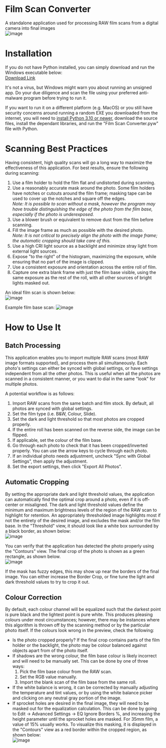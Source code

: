 # Film Scan Converter
A standalone application used for processing RAW film scans from a digital camera into final images  
![image](https://github.com/user-attachments/assets/ed4f2e61-0fa0-404f-bdea-c34ea1925662)

# Installation
If you do not have Python installed, you can simply download and run the Windows executable below:  
[Download Link](https://www.dropbox.com/scl/fi/zq8qo2jtjipaxj235cg45/Film-Scan-Converter.exe?rlkey=qa9fkiy7h1svsi9ixnrz83pg5&e=2&st=43ddm53m&dl=0)

It's not a virus, but Windows might warn you about running an unsigned app. Do your due diligence and scan the file using your preferred anti-malware program before trying to run it.

If you want to run it on a different platform (e.g. MacOS) or you still have security concerns around running a random EXE you downloaded from the internet, you will need to [install Python 3.10 or newer](https://www.python.org/downloads/), download the source files, install the dependant libraries, and run the "Film Scan Converter.pyw" file with Python.

# Scanning Best Practices
Having consistent, high quality scans will go a long way to maximize the effectiveness of this application. For best results, ensure the following during scanning:
1. Use a film holder to hold the film flat and undistorted during scanning.
2. Use a reasonably accurate mask around the photo. Some film holders have notches or cutouts around the film frame; masking tape can be used to cover up the notches and square off the edges.  
_Note: It is possible to scan without a mask, however the program may have trouble distinguishing the edge of the photo from the film base, especially if the photo is underexposed._
3. Use a blower brush or equivalent to remove dust from the film before scanning.
4. Fill the image frame as much as possible with the desired photo.  
_Note: It is not critical to precisely align the photo with the image frame; the automatic cropping should take care of this._
5. Use a high CRI light source as a backlight and minimize stray light from external light sources.
6. Expose "to the right" of the histogram, maximizing the exposure, while ensuring that no part of the image is clipped.
7. Use a consistent exposure and orientation across the entire roll of film.
8. Capture one extra blank frame with just the film base visible, using the same exposure as the rest of the roll, with all other sources of bright lights masked out.

An ideal film scan is shown below:  
![image](https://github.com/user-attachments/assets/7aa530f8-f0b6-4345-bfed-0cb2fa739b9c)

Example film base scan:
![image](https://github.com/user-attachments/assets/667d2393-8ebf-469e-9b2d-888913c7b043)

# How to Use It
## Batch Processing
This application enables you to import multiple RAW scans (most RAW image formats supported), and process them all simultaneously. Each photo's settings can either be synced with global settings, or have settings independent from all the other photos. This is useful when all the photos are scanned in a consistent manner, or you want to dial in the same "look" for multiple photos.

A potential workflow is as follows:
1. Import RAW scans from the same batch and film stock. By default, all photos are synced with global settings.
2. Set the film type (i.e. B&W, Colour, Slide).
3. Set the dark and light threshold so that most photos are cropped properly.
4. If the entire roll has been scanned on the reverse side, the image can be flipped.
5. If applicable, set the colour of the film base.
6. Go through each photo to check that it has been cropped/inverted properly. You can use the arrow keys to cycle through each photo.
7. If an individual photo needs adjustment, uncheck "Sync with Global Settings", then apply the adjustment.
8. Set the export settings, then click "Export All Photos".

## Automatic Cropping
By setting the appropriate dark and light threshold values, the application can automatically find the optimal crop around a photo, even if it is off-center or misaligned. The dark and light threshold values define the minimum and maximum brightness levels of the region of the RAW scan to highlight for retention. An appropriately thresholded image highlights most if not the entirety of the desired image, and excludes the mask and/or the film base. In the "Threshold" view, it should look like a white box surrounded by a black border, as shown below:  
![image](https://github.com/user-attachments/assets/4a768370-e47c-48a8-b76f-8cd934c5d924)

You can verify that the application has detected the photo properly using the "Contours" view. The final crop of the photo is shown as a green rectangle, as shown below.  
![image](https://github.com/user-attachments/assets/fd3e44ec-31f6-4054-8ad6-28ee4ad2ae37)

If the mask has fuzzy edges, this may show up near the borders of the final image. You can either increase the Border Crop, or fine tune the light and dark threshold values to try to crop it out.

## Colour Correction
By default, each colour channel will be equalized such that the darkest point is pure black and the lightest point is pure white. This produces pleasing colours under most circumstances; however, there may be instances where this algorithm is thrown off by the scanning method or by the particular photo itself. If the colours look wrong in the preview, check the following:
- Is the photo cropped properly? If the final crop contains parts of the film holder or the backlight, the photo may be colour balanced against objects apart from of the photo itself.
- If shadows are the wrong colour, the film base colour is likely incorrect and will need to be manually set. This can be done by one of three ways:
  1. Pick the film base colour from the RAW scan.
  2. Set the RGB value manually.
  3. Import the blank scan of the film base from the same roll.
- If the white balance is wrong, it can be corrected by manually adjusting the temperature and tint values, or by using the white balance picker and clicking on any neutral gray portion of the image.
- If sprocket holes are desired in the final image, they will need to be masked out for the equalization calculation. This can be done by going to Edit -> Advanced Settings -> EQ Ignore Borders %, and increasing the height parameter until the sprocket holes are masked. For 35mm film, a value of 15% usually works. To visualize this masking, it is displayed in the "Contours" view as a red border within the cropped region, as shown below:  
![image](https://github.com/user-attachments/assets/41ef16e7-def5-4a36-9d6d-d7c685c5b1ab)
